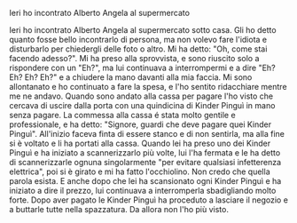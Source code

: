 Ieri ho incontrato Alberto Angela al supermercato

Ieri ho incontrato Alberto Angela al supermercato sotto casa.
Gli ho detto quanto fosse bello incontrarlo di persona, ma non volevo fare l'idiota e disturbarlo per chiedergli delle foto o altro.
Mi ha detto: "Oh, come stai facendo adesso?". Mi ha preso alla sprovvista, e sono riuscito solo a rispondere con un "Eh?", ma lui continuava a interrompermi e a dire "Eh? Eh? Eh? Eh?" e a chiudere la mano davanti alla mia faccia. Mi sono allontanato e ho continuato a fare la spesa, e l'ho sentito ridacchiare mentre me ne andavo. Quando sono andato alla cassa per pagare l'ho visto che cercava di uscire dalla porta con una quindicina di Kinder Pinguì in mano senza pagare.
La commessa alla cassa é stata molto gentile e professionale, e ha detto: "Signore, guardi che deve pagare quei Kinder Pinguì". All'inizio faceva finta di essere stanco e di non sentirla, ma alla fine si è voltato e li ha portati alla cassa.
Quando lei ha preso uno dei Kinder Pinguì e ha iniziato a scannerizzarlo più volte, lui l'ha fermata e le ha detto di scannerizzarle ognuna singolarmente "per evitare qualsiasi infetterenza elettrica", poi si è girato e mi ha fatto l'occhiolino. Non credo che quella parola esista. E anche dopo che lei ha scansionato ogni Kinder Pinguì e ha iniziato a dire il prezzo, lui continuava a interromperla sbadigliando molto forte.
Dopo aver pagato le Kinder Pinguì ha proceduto a lasciare il negozio e a buttarle tutte nella spazzatura. Da allora non l'ho più visto.